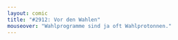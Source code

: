```yaml
---
layout: comic
title: "#2912: Vor den Wahlen"
mouseover: "Wahlprogramme sind ja oft Wahlprotonnen."
---
```

